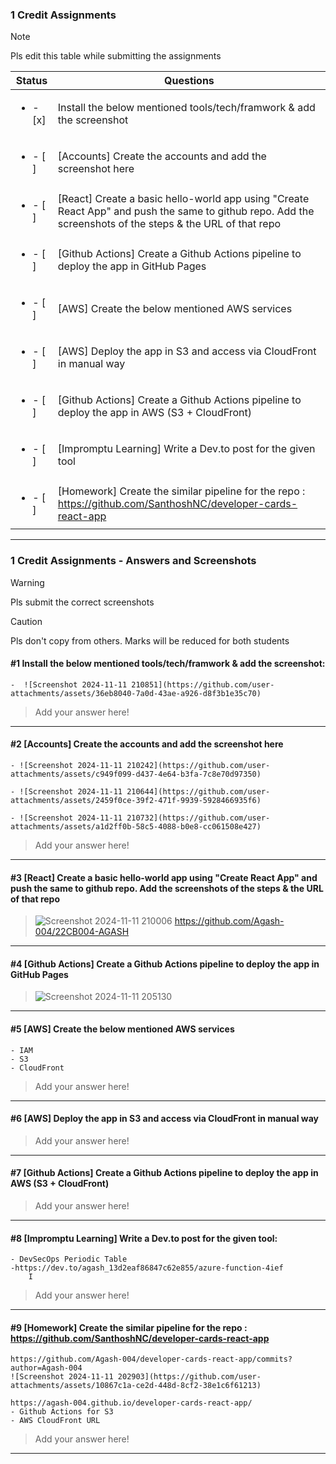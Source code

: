 ### 1 Credit Assignments

> [!NOTE]
> Pls edit this table while submitting the assignments

| Status         | Questions     | 
|----------------|---------------|
| <ul><li>- [x] </li></ul> | Install the below mentioned tools/tech/framwork & add the screenshot |
| <ul><li>- [ ] </li></ul> | [Accounts] Create the accounts and add the screenshot here |
| <ul><li>- [ ] </li></ul> | [React] Create a basic hello-world app using "Create React App" and push the same to github repo. Add the screenshots of the steps & the URL of that repo |
| <ul><li>- [ ] </li></ul> | [Github Actions] Create a Github Actions pipeline to deploy the app in GitHub Pages |
| <ul><li>- [ ] </li></ul> | [AWS] Create the below mentioned AWS services |
| <ul><li>- [ ] </li></ul> | [AWS] Deploy the app in S3 and access via CloudFront in manual way  |
| <ul><li>- [ ] </li></ul> | [Github Actions] Create a Github Actions pipeline to deploy the app in AWS (S3 + CloudFront)  |
| <ul><li>- [ ] </li></ul> | [Impromptu Learning] Write a Dev.to post for the given tool  |
| <ul><li>- [ ] </li></ul> | [Homework] Create the similar pipeline for the repo : https://github.com/SanthoshNC/developer-cards-react-app  |

***

### 1 Credit Assignments - Answers and Screenshots

> [!WARNING]
> Pls submit the correct screenshots

> [!CAUTION]
> Pls don't copy from others. Marks will be reduced for both students

#### #1 Install the below mentioned tools/tech/framwork & add the screenshot:
	-  ![Screenshot 2024-11-11 210851](https://github.com/user-attachments/assets/36eb8040-7a0d-43ae-a926-d8f3b1e35c70)

> Add your answer here!

***

#### #2 [Accounts] Create the accounts and add the screenshot here
	- ![Screenshot 2024-11-11 210242](https://github.com/user-attachments/assets/c949f099-d437-4e64-b3fa-7c8e70d97350)

	- ![Screenshot 2024-11-11 210644](https://github.com/user-attachments/assets/2459f0ce-39f2-471f-9939-5928466935f6)

	- ![Screenshot 2024-11-11 210732](https://github.com/user-attachments/assets/a1d2ff0b-58c5-4088-b0e8-cc061508e427)

> Add your answer here!

***

#### #3 [React] Create a basic hello-world app using "Create React App" and push the same to github repo. Add the screenshots of the steps & the URL of that repo
> ![Screenshot 2024-11-11 210006](https://github.com/user-attachments/assets/30f88f8f-d0e7-4f04-81a7-4fb403a9c22f)
> https://github.com/Agash-004/22CB004-AGASH


***

#### #4 [Github Actions] Create a Github Actions pipeline to deploy the app in GitHub Pages
> ![Screenshot 2024-11-11 205130](https://github.com/user-attachments/assets/dca68a64-ade7-4c79-9f49-8fd2f4ffa0ac)


***

#### #5 [AWS] Create the below mentioned AWS services
	- IAM
	- S3
	- CloudFront
> Add your answer here!

***

#### #6 [AWS] Deploy the app in S3 and access via CloudFront in manual way
> Add your answer here!

***

#### #7 [Github Actions] Create a Github Actions pipeline to deploy the app in AWS (S3 + CloudFront)
> Add your answer here!

***

#### #8 [Impromptu Learning] Write a Dev.to post for the given tool:
	- DevSecOps Periodic Table
	-https://dev.to/agash_13d2eaf86847c62e855/azure-function-4ief
		I
> Add your answer here!

***

#### #9 [Homework] Create the similar pipeline for the repo : https://github.com/SanthoshNC/developer-cards-react-app
	https://github.com/Agash-004/developer-cards-react-app/commits?author=Agash-004
	![Screenshot 2024-11-11 202903](https://github.com/user-attachments/assets/10867c1a-ce2d-448d-8cf2-38e1c6f61213)

	https://agash-004.github.io/developer-cards-react-app/
 	- Github Actions for S3
 	- AWS CloudFront URL
> Add your answer here!

***
